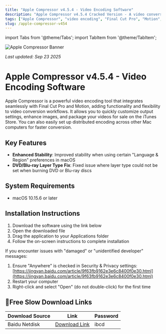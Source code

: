 ```yaml
---
title: "Apple Compressor v4.5.4 - Video Encoding Software"
description: "Apple Compressor v4.5.4 Cracked Version - A video conversion tool highly integrated with Final Cut Pro and Motion, with improved system stability"
tags: ["Apple Compressor", "video encoding", "Final Cut Pro", "Motion", "stability", "DVD", "Blu-ray", "video conversion"]
slug: /apple-compressor-v454
---
```


import Tabs from '@theme/Tabs';
import TabItem from '@theme/TabItem';

![Apple Compressor Banner](https://www.gfxcamp.com/wp-content/uploads/2020/11/Compressor-4.5.jpg)

*Last updated: Sep 23 2025*

# Apple Compressor v4.5.4 - Video Encoding Software

Apple Compressor is a powerful video encoding tool that integrates seamlessly with Final Cut Pro and Motion, adding functionality and flexibility to video conversion workflows. It allows you to quickly customize output settings, enhance images, and package your videos for sale on the iTunes Store. You can also easily set up distributed encoding across other Mac computers for faster conversion.

## Key Features

- **Enhanced Stability**: Improved stability when using certain "Language & Region" preferences in macOS
- **DVD/Blu-ray Layer Type Fix**: Fixed issue where layer type could not be set when burning DVD or Blu-ray discs

## System Requirements

- macOS 10.15.6 or later

## Installation Instructions

<Tabs>
<TabItem value="standard" label="Standard Installation">

1. Download the software using the link below
2. Open the downloaded file
3. Drag the application to your Applications folder
4. Follow the on-screen instructions to complete installation

</TabItem>
<TabItem value="troubleshooting" label="Troubleshooting Installation">

If you encounter issues with "damaged" or "unidentified developer" messages:

1. Ensure "Anywhere" is checked in Security & Privacy settings: [https://jingyan.baidu.com/article/9f63fb9162e3e6c8400f0e30.html](https://jingyan.baidu.com/article/9f63fb9162e3e6c8400f0e30.html)
2. Restart your computer
3. Right-click and select "Open" (do not double-click) for the first time

</TabItem>
</Tabs>

## 🐌Free Slow Download Links

| Download Source | Link | Password |
|-----------------|------|----------|
| Baidu Netdisk | [Download Link](https://pan.baidu.com/s/1ZgxryMRUFRtvGP2w4Si1XA) | ibcd |
